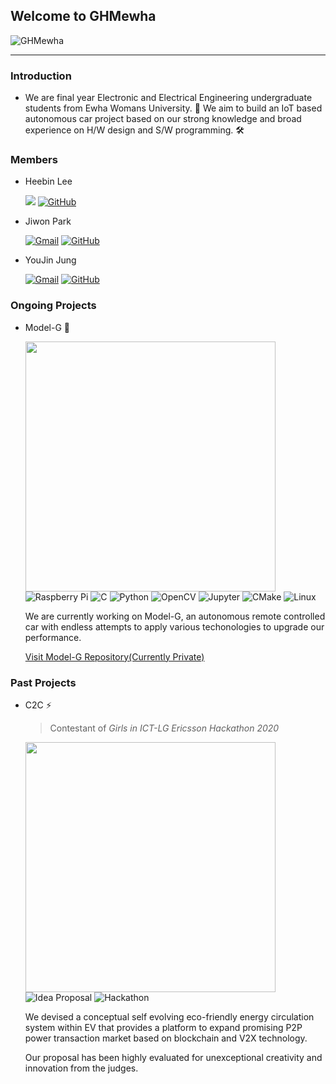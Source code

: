 ## Welcome to GHMewha

![GHMewha](https://avatars.githubusercontent.com/u/77783038?s=200&v=4)

---

### Introduction

- We are final year Electronic and Electrical Engineering undergraduate students from Ewha Womans University. 🌸 We aim to build an IoT based autonomous car project based on our strong knowledge and broad experience on H/W design and S/W programming. 🛠

### Members

- Heebin Lee
 
  <a href="mailto:annie625@nate.com"><img src="https://img.shields.io/badge/-Email-blue?style=for-the-badge&logo=appveyor" /></a>
  <a href="https://github.com/annie100"><img alt="GitHub" src="https://img.shields.io/badge/github-%23121011.svg?style=for-the-badge&logo=github&logoColor=white"/></a>
  
- Jiwon Park

  <a href="mailto:jiwonpark1114@gmail.com"><img alt="Gmail" src="https://img.shields.io/badge/Gmail-D14836?style=for-the-badge&logo=gmail&logoColor=white" /></a>
  <a href="https://github.com/jwon9898"><img alt="GitHub" src="https://img.shields.io/badge/github-%23121011.svg?style=for-the-badge&logo=github&logoColor=white"/></a>
    
- YouJin Jung

  <a href="mailto:jungyoujin0527@gmail.com"><img alt="Gmail" src="https://img.shields.io/badge/Gmail-D14836?style=for-the-badge&logo=gmail&logoColor=white" /></a>
  <a href="https://github.com/jung-youjin"><img alt="GitHub" src="https://img.shields.io/badge/github-%23121011.svg?style=for-the-badge&logo=github&logoColor=white"/></a>

### Ongoing Projects

- Model-G 🚗
    
  <img src ="https://user-images.githubusercontent.com/37402072/123750661-d0fea780-d8f1-11eb-80b7-3511c910038a.jpg" width = 400px/>
  
  <br>
  <img alt="Raspberry Pi" src="https://img.shields.io/badge/-RaspberryPi-C51A4A?style=for-the-badge&logo=Raspberry-Pi"/>
  <img alt="C" src="https://img.shields.io/badge/c-%2300599C.svg?style=for-the-badge&logo=c&logoColor=white"/>
  <img alt="Python" src="https://img.shields.io/badge/python-%2314354C.svg?style=for-the-badge&logo=python&logoColor=white"/>
  <img alt="OpenCV" src="https://img.shields.io/badge/opencv-%23white.svg?style=for-the-badge&logo=opencv&logoColor=white"/>
  <img alt="Jupyter" src="https://img.shields.io/badge/Jupyter-%23F37626.svg?style=for-the-badge&logo=Jupyter&logoColor=white"/>
  <img alt="CMake" src="https://img.shields.io/badge/CMake-%23008FBA.svg?style=for-the-badge&logo=cmake&logoColor=white"/>
  <img alt="Linux" src="https://img.shields.io/badge/Linux-FCC624?style=for-the-badge&logo=linux&logoColor=black">
  <br>

  We are currently working on Model-G, an autonomous remote controlled car with endless attempts to apply various techonologies to upgrade our performance.
  
  [Visit Model-G Repository(Currently Private)](https://github.com/GHMewha/Model-G)

### Past Projects

- C2C ⚡ 
  > Contestant of *Girls in ICT-LG Ericsson Hackathon 2020* 

  <img src ="https://user-images.githubusercontent.com/37402072/123754560-fee5eb00-d8f5-11eb-961c-2e8f1dbe6c19.png" width = 400px/>

  <br>
  <img alt="Idea Proposal" src="https://img.shields.io/badge/-Idea_Proposal-green?style=for-the-badge&logo=microsoft&logo-color=white"/>
  <img alt="Hackathon" src="https://img.shields.io/badge/-Hackathon-lightgrey?style=for-the-badge&logo=node-dot-js&logo-color=white"/>
  <br>

  We devised a conceptual self evolving eco-friendly energy circulation system within EV that provides a platform to expand promising P2P power transaction market based on blockchain and V2X technology.

  Our proposal has been highly evaluated for unexceptional creativity and innovation from the judges.
